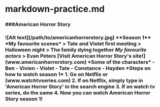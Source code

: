 markdown-practice.md
====================
<h3>###American Horror Story<h3>
![Alt text](/path/to/americanhorrorstory.jpg)
**Season 1**
*My favourite scenes*
> Tate and Violet first meeting
> Halloween night
> The family dying together
<em>My favourite actors</em>
> Evan Peters
[Visit American Horror Story's site!](www.americanhorrorstory.com)
*Some of the characters*
- Ben 
- Vivien 
- Violet 
- Tate 
- Constance
- Hayden
*Steps on how to watch season 1*
1. Go on Netflix or (www.watchtvseries.com)
2. If on Netflix, simply type in 'American Horror Story' in the search engine
3. If on watch tv series, do the same
4. Now you can watch American Horror Story season 1!
